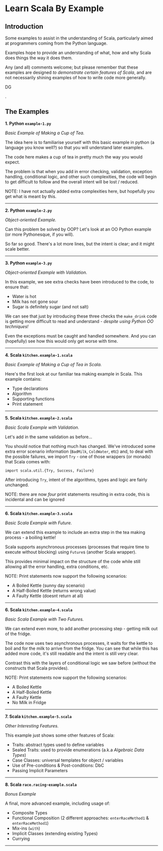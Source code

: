 # Learn Scala By Example


## Introduction

Some examples to assist in the understanding of Scala, particularly aimed at programmers coming from the 
Python language.  


Examples hope to provide an understanding of what, how and why Scala does things the way it does them.


Any (and all) comments welcome; but please remember that these examples are designed _to demonstrate
certain features of Scala_, and are not necessarily shining examples of how to write code more generally. 


DG

.


## The Examples


**1. Python `example-1.py`**

_Basic Example of Making a Cup of Tea._ 

The idea here is to familiarise yourself with this basic example in python 
(a language you know well?) so that you will understand later examples.

The code here makes a cup of tea in pretty much the way you would expect.

The problem is that when you add in error checking, validation, exception 
handling, conditional logic, and other such complexities, the code will begin to 
get difficult to follow and the overall intent will be lost / reduced.

NOTE: I have not actually added extra complexities here, but hopefully you get 
what is meant by this.

---

**2. Python `example-2.py`**

_Object-oriented Example._

Can this problem be solved by OOP? Let's look at an OO Python example (or more 
Pythonesque, if you will).

So far so good. There's a lot more lines, but the intent is clear; and it might scale better.


---

**3. Python `example-3.py`**

_Object-oriented Example with Validation._

In this example, we see extra checks have been introduced to the code, to ensure that:

- Water is hot
- Milk has not gone sour
- Sugar is definitely sugar (and not salt)

We can see that just by introducing these three checks the `make_drink` code is 
getting more difficult to read and understand - _despite using Python OO techniques!_

Even the exceptions must be caught and handled somewhere.  And you can (hopefully) see how this would only get worse with time.


---

**4. Scala `kitchen.example-1.scala`**

_Basic Example of Making a Cup of Tea in Scala._ 

Here's the first look at our familiar tea making example in Scala.  This example contains:

- Type declarations
- Algorithm
- Supporting functions
- Print statement

---

**5. Scala `kitchen.example-2.scala`**

_Basic Scala Example with Validation._ 

Let's add in the same validation as before... 

You should notice that nothing much has changed.  We've introduced 
some extra error scenario information (`BadMilk`, `ColdWater`, etc) and, to deal with the possible failures, we import 
`Try` - one of those wrappers (or monads) that Scala comes with: 

`import scala.util.{Try, Success, Failure}`

After introducing `Try`, intent of the algorithms, types and logic are fairly unchanged.

NOTE: there are now _four_ print statements resulting in extra code, this is incidental and can be ignored

---

**6. Scala `kitchen.example-3.scala`**

_Basic Scala Example with Future._ 

We can extend this example to include an extra step in the tea making process - a boiling kettle!

Scala supports asynchronous processes (processes that require time to execute without blocking) 
using `Future`s (another Scala wrapper).

This provides minimal impact on the structure of the code while still allowing all the error 
handling, extra conditions, etc.

NOTE: Print statements now support the following scenarios:

- A Boiled Kettle (sunny day scenario)
- A Half-Boiled Kettle (returns wrong value)
- A Faulty Kettle (doesnt return at all)

---

**6. Scala `kitchen.example-4.scala`**

_Basic Scala Example with Two Futures._ 

We can extend even more, to add another processing step - getting milk out of the fridge.

The code now uses two asynchronous processes, it waits for the kettle to boil and for the milk to arrive 
from the fridge.  You can see that while this 
has added more code, it's still readable and the intent is still very clear.  

Contrast this with the layers of conditional logic we saw before 
(without the constructs that Scala provides).

NOTE: Print statements now support the following scenarios:

- A Boiled Kettle
- A Half-Boiled Kettle
- A Faulty Kettle
- No Milk in Fridge

---

**7. Scala `kitchen.example-5.scala`**

_Other Interesting Features._ 

This example just shows some other features of Scala:

- Traits: abstract types used to define variables
- Sealed Traits: used to provide enumerations (a.k.a _Algebraic Data Types_)
- Case Classes: universal templates for object / variables
- Use of Pre-conditions & Post-conditions: DbC
- Passing Implicit Parameters


---

**8. Scala `race.racing-example.scala`**

_Bonus Example_ 

A final, more advanced example, including usage of:

- Composite Types
- Functional Composition (2 different approaches: `enterRaceMethod1` & `enterRaceMethod1`)
- Mix-ins (`with`)
- Implicit Classes (extending existing Types)
- Currying

***
